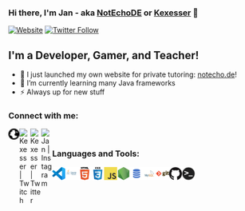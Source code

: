 ### Hi there, I'm Jan - aka [NotEchoDE][website] or [Kexesser][twitch] 👋 

[![Website](https://img.shields.io/website?label=janherzog.eu&style=for-the-badge&url=https%3A%2F%2Fjanherzog.eu)](https://janherzog.eu)
[![Twitter Follow](https://img.shields.io/twitter/follow/JanKexesser?color=1DA1F2&logo=twitter&style=for-the-badge)](https://twitter.com/intent/follow?original_referer=https%3A%2F%2Fgithub.com%2FNotEchoDE&screen_name=NotEchoDE)

## I'm a Developer, Gamer, and Teacher!

- 🔭 I just launched my own website for private tutoring: [notecho.de][notecho]!
- 🌱 I’m currently learning many Java frameworks
- ⚡ Always up for new stuff

### Connect with me:

[<img align="left" alt="janherzog.eu" width="22px" src="https://raw.githubusercontent.com/iconic/open-iconic/master/svg/globe.svg" />][website]
[<img align="left" alt="Kexesser | Twitch" width="22px" src="https://cdn.jsdelivr.net/npm/simple-icons@v3/icons/twitch.svg" />][twitch]
[<img align="left" alt="Kexesser | Twitter" width="22px" src="https://cdn.jsdelivr.net/npm/simple-icons@v3/icons/twitter.svg" />][twitter]
[<img align="left" alt="Jan | Instagram" width="22px" src="https://cdn.jsdelivr.net/npm/simple-icons@v3/icons/instagram.svg" />][instagram]

<br />

### Languages and Tools:

<img align="left" alt="Visual Studio Code" width="26px" src="https://raw.githubusercontent.com/github/explore/80688e429a7d4ef2fca1e82350fe8e3517d3494d/topics/visual-studio-code/visual-studio-code.png" />
<img align="left" alt="Java" width="26px" src="https://raw.githubusercontent.com/github/explore/80688e429a7d4ef2fca1e82350fe8e3517d3494d/topics/java/java.png" />
<img align="left" alt="HTML5" width="26px" src="https://raw.githubusercontent.com/github/explore/80688e429a7d4ef2fca1e82350fe8e3517d3494d/topics/html/html.png" />
<img align="left" alt="CSS3" width="26px" src="https://raw.githubusercontent.com/github/explore/80688e429a7d4ef2fca1e82350fe8e3517d3494d/topics/css/css.png" />
<img align="left" alt="JavaScript" width="26px" src="https://raw.githubusercontent.com/github/explore/80688e429a7d4ef2fca1e82350fe8e3517d3494d/topics/javascript/javascript.png" />
<img align="left" alt="Node.js" width="26px" src="https://raw.githubusercontent.com/github/explore/80688e429a7d4ef2fca1e82350fe8e3517d3494d/topics/nodejs/nodejs.png" />
<img align="left" alt="SQL" width="26px" src="https://raw.githubusercontent.com/github/explore/80688e429a7d4ef2fca1e82350fe8e3517d3494d/topics/sql/sql.png" />
<img align="left" alt="MySQL" width="26px" src="https://raw.githubusercontent.com/github/explore/80688e429a7d4ef2fca1e82350fe8e3517d3494d/topics/mysql/mysql.png" />
<img align="left" alt="Git" width="26px" src="https://raw.githubusercontent.com/github/explore/80688e429a7d4ef2fca1e82350fe8e3517d3494d/topics/git/git.png" />
<img align="left" alt="GitHub" width="26px" src="https://raw.githubusercontent.com/github/explore/78df643247d429f6cc873026c0622819ad797942/topics/github/github.png" />
<img align="left" alt="Terminal" width="26px" src="https://raw.githubusercontent.com/github/explore/80688e429a7d4ef2fca1e82350fe8e3517d3494d/topics/terminal/terminal.png" />

<br />
<br />

[website]: https://janherzog.eu
[twitter]: https://twitter.com/JanKexesser
[instagram]: https://instagram.com/jn.hrzg
[twitch]: https://twitch.tv/kexesser
[notecho]: https://www.notecho.de/